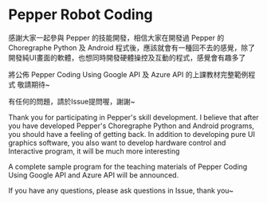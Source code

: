 # Pepper Robot Coding
感謝大家一起參與 Pepper 的技能開發，相信大家在開發過 Pepper 的 Choregraphe Python 及 Android 程式後，應該就會有一種回不去的感覺，除了開發純UI畫面的軟體，也想同時開發硬體操控及互動的程式，感覺會有趣多了

將公佈 Pepper Coding Using Google API 及 Azure API 的上課教材完整範例程式
敬請期待~

有任何的問題，請於Issue提問喔，謝謝~


Thank you for participating in Pepper's skill development. I believe that after you have developed Pepper's Choregraphe Python and Android programs, you should have a feeling of getting back. In addition to developing pure UI graphics software, you also want to develop hardware control and Interactive program, it will be much more interesting

A complete sample program for the teaching materials of Pepper Coding Using Google API and Azure API will be announced.

If you have any questions, please ask questions in Issue, thank you~
